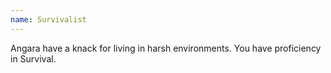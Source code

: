 ```yaml
---
name: Survivalist
---
```

Angara have a knack for living in harsh environments. You have proficiency in Survival.
